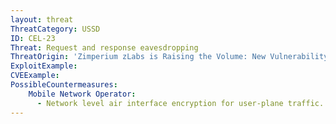 ```yaml
---
layout: threat
ThreatCategory: USSD
ID: CEL-23
Threat: Request and response eavesdropping
ThreatOrigin: 'Zimperium zLabs is Raising the Volume: New Vulnerability Processing MP3/MP4 Media [^186]'
ExploitExample:
CVEExample:
PossibleCountermeasures:
    Mobile Network Operator:
      - Network level air interface encryption for user-plane traffic.
---
```

